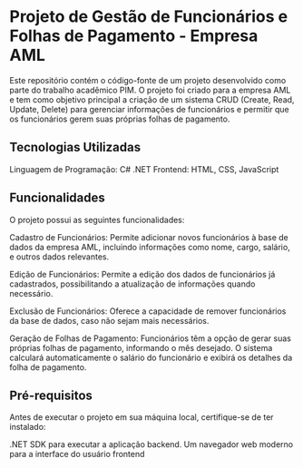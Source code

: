 # Projeto de Gestão de Funcionários e Folhas de Pagamento - Empresa AML
Este repositório contém o código-fonte de um projeto desenvolvido como parte do trabalho acadêmico PIM. O projeto foi criado para a empresa AML e tem como objetivo principal a criação de um sistema CRUD (Create, Read, Update, Delete) para gerenciar informações de funcionários e permitir que os funcionários gerem suas próprias folhas de pagamento.

## Tecnologias Utilizadas
Linguagem de Programação: C# .NET
Frontend: HTML, CSS, JavaScript

## Funcionalidades
O projeto possui as seguintes funcionalidades:

Cadastro de Funcionários: Permite adicionar novos funcionários à base de dados da empresa AML, incluindo informações como nome, cargo, salário, e outros dados relevantes.

Edição de Funcionários: Permite a edição dos dados de funcionários já cadastrados, possibilitando a atualização de informações quando necessário.

Exclusão de Funcionários: Oferece a capacidade de remover funcionários da base de dados, caso não sejam mais necessários.

Geração de Folhas de Pagamento: Funcionários têm a opção de gerar suas próprias folhas de pagamento, informando o mês desejado. O sistema calculará automaticamente o salário do funcionário e exibirá os detalhes da folha de pagamento.

## Pré-requisitos
Antes de executar o projeto em sua máquina local, certifique-se de ter instalado:

.NET SDK para executar a aplicação backend.
Um navegador web moderno para a interface do usuário frontend
